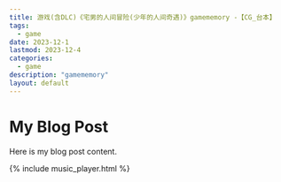 ```yaml
---
title: 游戏(含DLC)《宅男的人间冒险(少年的人间奇遇)》gamememory -【CG_台本】
tags:
  - game
date: 2023-12-1
lastmod: 2023-12-4
categories:
  - game
description: "gamememory"
layout: default
---
```


# My Blog Post

Here is my blog post content.

{% include music_player.html %}


